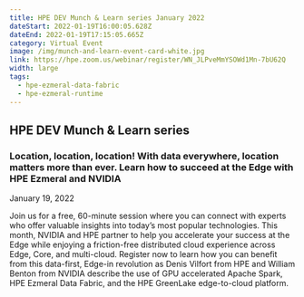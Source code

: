 ```yaml
---
title: HPE DEV Munch & Learn series January 2022
dateStart: 2022-01-19T16:00:05.628Z
dateEnd: 2022-01-19T17:15:05.665Z
category: Virtual Event
image: /img/munch-and-learn-event-card-white.jpg
link: https://hpe.zoom.us/webinar/register/WN_JLPveMmYSOWd1Mn-7bU62Q
width: large
tags:
  - hpe-ezmeral-data-fabric
  - hpe-ezmeral-runtime
---
```

## HPE DEV Munch & Learn series

### Location, location, location! With data everywhere, location matters more than ever. Learn how to succeed at the Edge with HPE Ezmeral and NVIDIA 

January 19, 2022

Join us for a free, 60-minute session where you can connect with experts who offer valuable insights into today’s most popular technologies. This month, NVIDIA and HPE partner to help you accelerate your success at the Edge while enjoying a friction-free distributed cloud experience across Edge, Core, and multi-cloud. Register now to learn how you can benefit from this data-first, Edge-in revolution as Denis Vilfort from HPE and William Benton from NVIDIA describe the use of GPU accelerated Apache Spark, HPE Ezmeral Data Fabric, and the HPE GreenLake edge-to-cloud platform. 